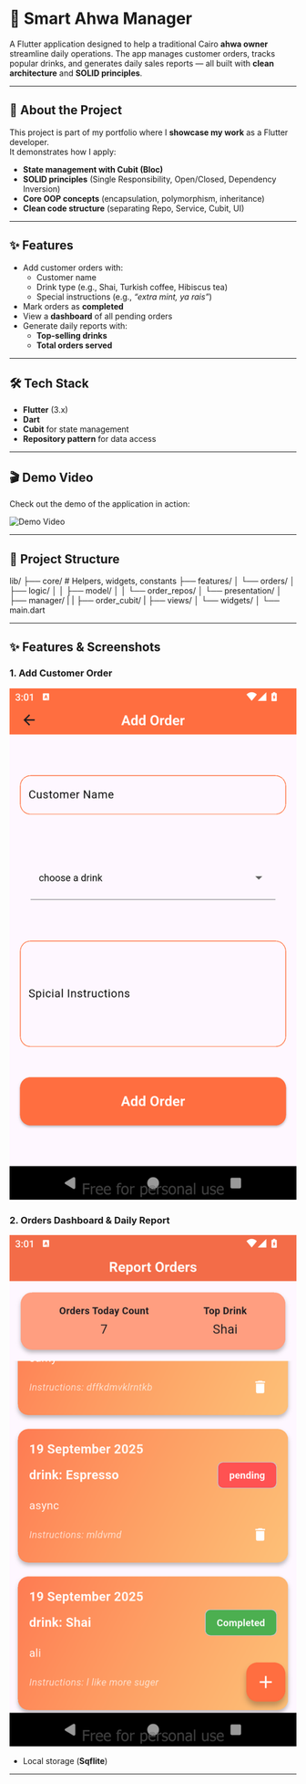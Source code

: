 # 📱 Smart Ahwa Manager  

A Flutter application designed to help a traditional Cairo **ahwa owner** streamline daily operations. The app manages customer orders, tracks popular drinks, and generates daily sales reports — all built with **clean architecture** and **SOLID principles**.  

---

## 🚀 About the Project  

This project is part of my portfolio where I **showcase my work** as a Flutter developer.  
It demonstrates how I apply:  
- **State management with Cubit (Bloc)**  
- **SOLID principles** (Single Responsibility, Open/Closed, Dependency Inversion)  
- **Core OOP concepts** (encapsulation, polymorphism, inheritance)  
- **Clean code structure** (separating Repo, Service, Cubit, UI)  

---

## ✨ Features  

- Add customer orders with:  
  - Customer name  
  - Drink type (e.g., Shai, Turkish coffee, Hibiscus tea)  
  - Special instructions (e.g., *“extra mint, ya rais”*)  
- Mark orders as **completed**  
- View a **dashboard** of all pending orders  
- Generate daily reports with:  
  - **Top-selling drinks**  
  - **Total orders served**  

---

## 🛠️ Tech Stack  

- **Flutter** (3.x)  
- **Dart**  
- **Cubit** for state management  
- **Repository pattern** for data access


---
## 🎬 Demo Video  

Check out the demo of the application in action:  

![Demo Video](https://user-images.githubusercontent.com/your-username/demo-video.gif) 

---
## 📂 Project Structure  

lib/
├── core/ # Helpers, widgets, constants
├── features/
│ └── orders/
│ ├── logic/
│ │ ├── model/
│ │ └── order_repos/
│ └── presentation/
│ ├── manager/ 
| | ├── order_cubit/ 
| ├── views/
│ └── widgets/
│ └── main.dart

---
## ✨ Features & Screenshots  

### 1. Add Customer Order  
![Add Order Screen](assets/demo/addorder.png)  

### 2. Orders Dashboard & Daily Report 
![Orders Dashboard](assets/demo/report&orders.png)  




- Local storage (**Sqflite**)  

---
